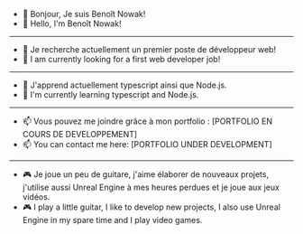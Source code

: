 - 👋 Bonjour, Je suis Benoît Nowak!
- 👋 Hello, I'm Benoît Nowak!

--------------------------------------------------------------------
  
- 👀 Je recherche actuellement un premier poste de développeur web!
- 👀 I am currently looking for a first web developer job!

--------------------------------------------------------------------
  
- 🌱 J'apprend actuellement typescript ainsi que Node.js.
- 🌱 I'm currently learning typescript and Node.js.

--------------------------------------------------------------------

- 📫 Vous pouvez me joindre grâce à mon portfolio : [PORTFOLIO EN COURS DE DEVELOPPEMENT]
- 📫 You can contact me here: [PORTFOLIO UNDER DEVELOPMENT]

--------------------------------------------------------------------

- 🎮 Je joue un peu de guitare, j'aime élaborer de nouveaux projets, j'utilise aussi Unreal Engine à mes heures perdues et je joue aux jeux vidéos.
- 🎮 I play a little guitar, I like to develop new projects, I also use Unreal Engine in my spare time and I play video games.
